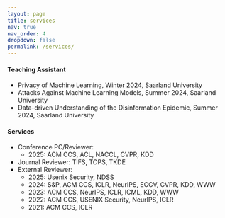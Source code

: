 ```yaml
---
layout: page
title: services
nav: true
nav_order: 4
dropdown: false
permalink: /services/
---
```


#### Teaching Assistant

- Privacy of Machine Learning, Winter 2024, Saarland University
- Attacks Against Machine Learning Models, Summer 2024, Saarland University
- Data-driven Understanding of the Disinformation Epidemic, Summer 2024, Saarland University


#### Services
<ul>
  <li>Conference PC/Reviewer: 
   <ul>
    <li>2025: ACM CCS, ACL, NACCL, CVPR, KDD</li>
   </ul>
  </li>
  <li>Journal Reviewer: TIFS, TOPS, TKDE
  </li>
  <li>External Reviewer: 
    <ul>
      <li>2025: Usenix Security, NDSS</li>
      <li>2024: S&P, ACM CCS, ICLR, NeurIPS, ECCV, CVPR, KDD, WWW</li>
      <li>2023: ACM CCS, NeurIPS, ICLR, ICML, KDD, WWW</li>
      <li>2022: ACM CCS, USENIX Security, NeurIPS, ICLR</li>
      <li>2021: ACM CCS, ICLR</li>
    </ul>
  </li>
</ul>